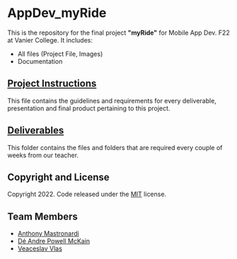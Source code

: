 # AppDev_myRide

This is the repository for the final project **"myRide"** for Mobile App Dev. F22 at Vanier College. It includes:

- All files (Project File, Images)
- Documentation

## [Project Instructions](Project.pdf)
This file contains the guidelines and requirements for every deliverable, presentation and final product pertaining to this project.

## [Deliverables](/Deliverables)
This folder contains the files and folders that are required every couple of weeks from our teacher.

## Copyright and License
Copyright 2022. Code released under the [MIT](https://github.com/vlasslavic/AppDev_myRide/blob/main/LICENSE) license.


## Team Members
- [Anthony Mastronardi](https://github.com/antho-mastro)
- [Dé Andre Powell McKain](https://github.com/BakaDobe)
- [Veaceslav Vlas](https://github.com/vlasslavic)

